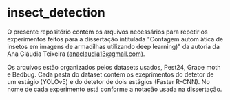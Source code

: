 # insect_detection

O presente repositório contém os arquivos necessários para repetir os experimentos feitos para a dissertação intitulada "Contagem autom ́atica de insetos em imagens de armadilhas utilizando deep learning)" da autoria da Ana Cláudia Teixeira (anaclaudia13@gmail.com).

Os arquivos estão organizados pelos datasets usados, Pest24, Grape moth e Bedbug. Cada pasta do dataset contém os exeprimentos do detetor de um estágio (YOLOv5) e do detetor de dois estágios (Faster R-CNN). 
No nome de cada experimento está conforme a notação usada na dissertação. 
